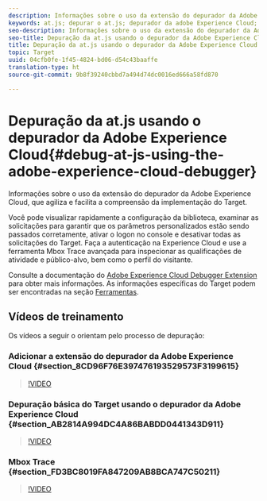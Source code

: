 ```yaml
---
description: Informações sobre o uso da extensão do depurador da Adobe Experience Cloud, que agiliza e facilita a compreensão da implementação do Target.
keywords: at.js; depurar o at.js; depurador da adobe Experience Cloud; depurador da Experience Cloud; rastreamento de mbox; realce da mbox; depurar; depuração
seo-description: Informações sobre o uso da extensão do depurador da Adobe Experience Cloud, que agiliza e facilita a compreensão da implementação do Target.
seo-title: Depuração da at.js usando o depurador da Adobe Experience Cloud
title: Depuração da at.js usando o depurador da Adobe Experience Cloud
topic: Target
uuid: 04cfb0fe-1f45-4824-bd06-d54c43baaffe
translation-type: ht
source-git-commit: 9b8f39240cbbd7a494d74dc0016ed666a58fd870

---
```



# Depuração da at.js usando o depurador da Adobe Experience Cloud{#debug-at-js-using-the-adobe-experience-cloud-debugger}

Informações sobre o uso da extensão do depurador da Adobe Experience Cloud, que agiliza e facilita a compreensão da implementação do Target.

Você pode visualizar rapidamente a configuração da biblioteca, examinar as solicitações para garantir que os parâmetros personalizados estão sendo passados corretamente, ativar o logon no console e desativar todas as solicitações do Target. Faça a autenticação na Experience Cloud e use a ferramenta Mbox Trace avançada para inspecionar as qualificações de atividade e público-alvo, bem como o perfil do visitante.

Consulte a documentação do [Adobe Experience Cloud Debugger Extension](https://marketing.adobe.com/resources/help/en_US/experience-cloud-debugger/) para obter mais informações. As informações específicas do Target podem ser encontradas na seção [Ferramentas](https://marketing.adobe.com/resources/help/en_US/experience-cloud-debugger/tools.html).

## Vídeos de treinamento

Os vídeos a seguir o orientam pelo processo de depuração:

### Adicionar a extensão do depurador da Adobe Experience Cloud {#section_8CD96F76E397476193529573F3199615}

>[!VIDEO](https://video.tv.adobe.com/v/23114/)

### Depuração básica do Target usando o depurador da Adobe Experience Cloud {#section_AB2814A994DC4A86BABDD0441343D911}

>[!VIDEO](https://video.tv.adobe.com/v/23115/)

### Mbox Trace {#section_FD3BC8019FA847209AB8BCA747C50211}

>[!VIDEO](https://video.tv.adobe.com/v/23113/)

